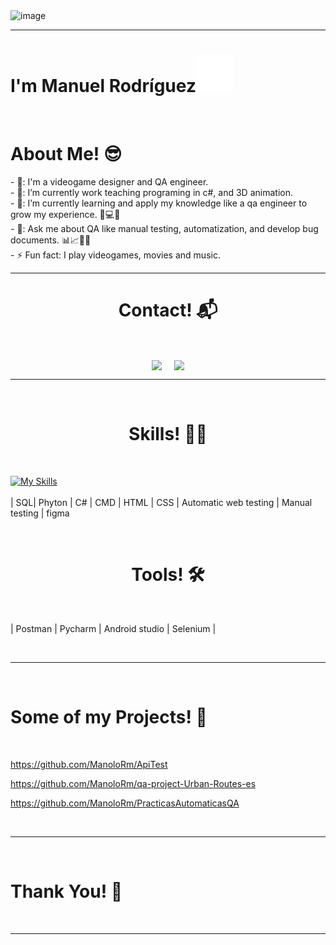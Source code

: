 <img width="1370" height="342" alt="image" src="https://github.com/user-attachments/assets/2e7c4d89-bae4-4dd1-84cd-5be1fa85d096" />
<hr>
<h1 align="left">I'm <a">Manuel Rodríguez<a><img src="https://github.com/Kathryn-Jie/Kathryn-Jie/blob/main/wave.gif" width="60px"/></h1>
<Br>
<h1>About Me! 😎</h1>
- 🏫: I'm a videogame designer and QA engineer.
<br>
- 🔭: I’m currently work teaching programing in c#, and 3D animation.
<br>
- 🌱: I’m currently learning and apply my knowledge like a qa engineer to grow my experience. 🧠💻🤖
<br>
- 💬: Ask me about QA like manual testing, automatization, and develop bug documents. 📊📈🤖🧠
<br>
- ⚡  Fun fact: I play videogames, movies and music.
  
<hr>

<h1 align="center">Contact! 📬</h1>
<Br>
<p align="center">
<a href="https://www.linkedin.com/in/manuelrodriguez-qa" target="blank"><img align="center" src="https://img.shields.io/badge/in-0077B5?style=for-the-badge&logo=linkedin&logoColor=white" /></a> &nbsp;&nbsp;&nbsp;  <a href="mailto:manu_rm29@outlook.com" target="blank"><img align="center" src="https://img.shields.io/badge/manu_rm29@outlook.com-D14836?style=for-the-badge&logo=gmail&logoColor=white" /></a>    
</p>
  

<hr>
<Br>
<h1 align="center">Skills! 🤸‍♂</h1>
<Br>

[![My Skills](https://skillicons.dev/icons?i=js,py,css,cs,cpp,figma)](https://skillicons.dev)
<br>
<br>
| SQL| Phyton | C# | CMD | HTML | CSS | Automatic web testing | Manual testing | figma

  
  
<Br>
<h1 align ="center" > Tools! 🛠️</h1>
<Br>
 
| Postman | Pycharm | Android studio | Selenium | 


<Br>
<hr>
<Br>
<h1>Some of my Projects! 🎨</h1>
<Br>
  
https://github.com/ManoloRm/ApiTest

https://github.com/ManoloRm/qa-project-Urban-Routes-es

https://github.com/ManoloRm/PracticasAutomaticasQA



  

  
  
<Br>
<hr>
<Br>
<h1>Thank You! 🤵 </h1>
<Br>

------





